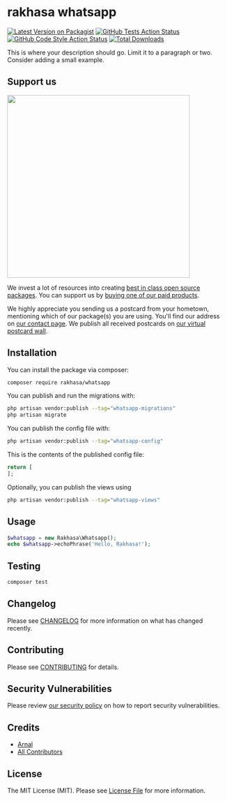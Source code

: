 # rakhasa whatsapp

[![Latest Version on Packagist](https://img.shields.io/packagist/v/rakhasa/whatsapp.svg?style=flat-square)](https://packagist.org/packages/rakhasa/whatsapp)
[![GitHub Tests Action Status](https://img.shields.io/github/workflow/status/rakhasa/whatsapp/run-tests?label=tests)](https://github.com/rakhasa/whatsapp/actions?query=workflow%3Arun-tests+branch%3Amain)
[![GitHub Code Style Action Status](https://img.shields.io/github/workflow/status/rakhasa/whatsapp/Fix%20PHP%20code%20style%20issues?label=code%20style)](https://github.com/rakhasa/whatsapp/actions?query=workflow%3A"Fix+PHP+code+style+issues"+branch%3Amain)
[![Total Downloads](https://img.shields.io/packagist/dt/rakhasa/whatsapp.svg?style=flat-square)](https://packagist.org/packages/rakhasa/whatsapp)

This is where your description should go. Limit it to a paragraph or two. Consider adding a small example.

## Support us

[<img src="https://github-ads.s3.eu-central-1.amazonaws.com/Whatsapp.jpg?t=1" width="419px" />](https://spatie.be/github-ad-click/Whatsapp)

We invest a lot of resources into creating [best in class open source packages](https://spatie.be/open-source). You can support us by [buying one of our paid products](https://spatie.be/open-source/support-us).

We highly appreciate you sending us a postcard from your hometown, mentioning which of our package(s) you are using. You'll find our address on [our contact page](https://spatie.be/about-us). We publish all received postcards on [our virtual postcard wall](https://spatie.be/open-source/postcards).

## Installation

You can install the package via composer:

```bash
composer require rakhasa/whatsapp
```

You can publish and run the migrations with:

```bash
php artisan vendor:publish --tag="whatsapp-migrations"
php artisan migrate
```

You can publish the config file with:

```bash
php artisan vendor:publish --tag="whatsapp-config"
```

This is the contents of the published config file:

```php
return [
];
```

Optionally, you can publish the views using

```bash
php artisan vendor:publish --tag="whatsapp-views"
```

## Usage

```php
$whatsapp = new Rakhasa\Whatsapp();
echo $whatsapp->echoPhrase('Hello, Rakhasa!');
```

## Testing

```bash
composer test
```

## Changelog

Please see [CHANGELOG](CHANGELOG.md) for more information on what has changed recently.

## Contributing

Please see [CONTRIBUTING](CONTRIBUTING.md) for details.

## Security Vulnerabilities

Please review [our security policy](../../security/policy) on how to report security vulnerabilities.

## Credits

- [Arnal](https://github.com/arnal-rakhasa)
- [All Contributors](../../contributors)

## License

The MIT License (MIT). Please see [License File](LICENSE.md) for more information.

